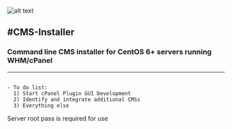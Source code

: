 ![alt text](https://intergenstudios.com/Downloads/InterGenStudios.png "InterGenStudios")

#**CMS-Installer**
---

### Command line CMS installer for CentOS 6+ servers running WHM/cPanel
---

```

- To do list:
  1) Start cPanel Plugin GUI Development
  2) Identify and integrate additional CMSs
  3) Everything else  
```

Server root pass is required for use
